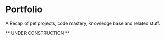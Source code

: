# Portfolio
A Recap of pet projects, code mastery, knowledge base and related stuff.

** UNDER CONSTRUCTION **
